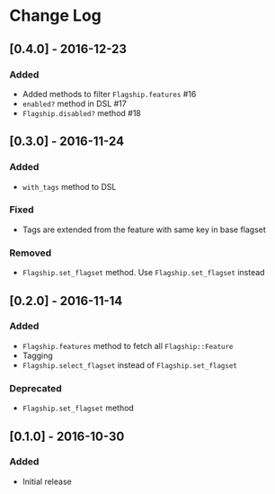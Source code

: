 # Change Log

## [0.4.0] - 2016-12-23

### Added

- Added methods to filter `Flagship.features` #16
- `enabled?` method in DSL #17
- `Flagship.disabled?` method #18

## [0.3.0] - 2016-11-24

### Added

- `with_tags` method to DSL

### Fixed

- Tags are extended from the feature with same key in base flagset

### Removed

- `Flagship.set_flagset` method. Use `Flagship.set_flagset` instead

## [0.2.0] - 2016-11-14

### Added

- `Flagship.features` method to fetch all `Flagship::Feature`
- Tagging
- `Flagship.select_flagset` instead of `Flagship.set_flagset`

### Deprecated

- `Flagship.set_flagset` method

## [0.1.0] - 2016-10-30

### Added

- Initial release
